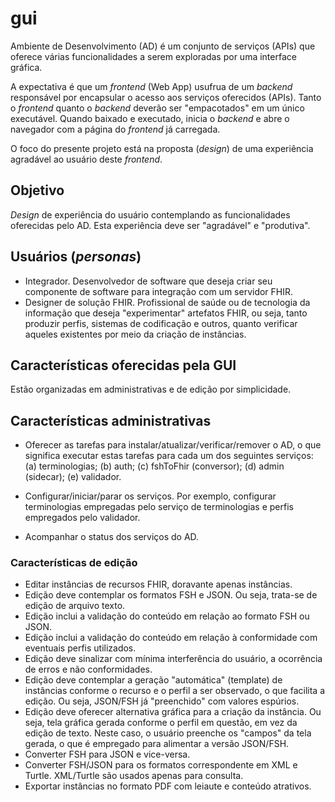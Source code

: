 # gui

Ambiente de Desenvolvimento (AD) é um conjunto de serviços (APIs) que oferece várias funcionalidades a serem exploradas por uma interface gráfica.

A expectativa é que um _frontend_ (Web App) usufrua de um _backend_ responsável por encapsular o acesso aos serviços oferecidos (APIs). Tanto o _frontend_ quanto o _backend_ deverão ser "empacotados" em um único executável. Quando baixado e executado, inicia o _backend_ e abre o navegador com a página do _frontend_ já carregada.

O foco do presente projeto está na proposta (_design_) de uma experiência agradável ao usuário deste _frontend_.

## Objetivo

_Design_ de experiência do usuário contemplando as funcionalidades oferecidas pelo AD. Esta experiência deve ser "agradável" e "produtiva".

## Usuários (_personas_)

- Integrador. Desenvolvedor de software que deseja criar seu componente de software para integração com um servidor FHIR.
- Designer de solução FHIR. Profissional de saúde ou de tecnologia da informação que deseja "experimentar" artefatos FHIR, ou seja, tanto produzir perfis, sistemas de codificação e outros, quanto verificar aqueles existentes por meio da criação de instâncias.

## Características oferecidas pela GUI

Estão organizadas em administrativas e de edição por simplicidade.

## Características administrativas

- Oferecer as tarefas para instalar/atualizar/verificar/remover o AD, o que significa executar estas tarefas para cada um dos seguintes serviços: (a) terminologias; (b) auth; (c) fshToFhir (conversor); (d) admin (sidecar); (e) validador.
- Configurar/iniciar/parar os serviços. Por exemplo, configurar terminologias empregadas pelo serviço de terminologias e perfis empregados pelo validador.

- Acompanhar o status dos serviços do AD.

### Características de edição

- Editar instâncias de recursos FHIR, doravante apenas instâncias.
- Edição deve contemplar os formatos FSH e JSON. Ou seja, trata-se
  de edição de arquivo texto.
- Edição inclui a validação do conteúdo em relação ao formato FSH ou JSON.
- Edição inclui a validação do conteúdo em relação à conformidade com eventuais perfis utilizados.
- Edição deve sinalizar com mínima interferência do usuário, a ocorrência de erros e não conformidades.
- Edição deve contemplar a geração "automática" (template) de instâncias conforme o recurso e o perfil a ser observado, o que facilita a edição. Ou seja, JSON/FSH já "preenchido" com valores espúrios.
- Edição deve oferecer alternativa gráfica para a criação da instância. Ou seja, tela gráfica gerada conforme o perfil em questão, em vez da edição de texto. Neste caso, o usuário preenche os "campos" da tela gerada, o que é empregado para alimentar a versão JSON/FSH.
- Converter FSH para JSON e vice-versa.
- Converter FSH/JSON para os formatos correspondente em XML e Turtle. XML/Turtle são usados apenas para consulta.
- Exportar instâncias no formato PDF com leiaute e conteúdo atrativos.
